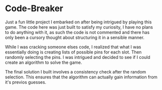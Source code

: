 # Code-Breaker

Just a fun little project I embarked on after being intrigued by playing this game. The code here was just built
to satisfy my curiosity, I have no plans to do anything with it, as such the code is not commented and there has 
only been a cursory thought about structuring it in a sensible manner.

While I was cracking someone elses code, I realized that what I was essentially doing is creating lists of possible
pins for each slot. Then randomly selecting the pins. I was intrigued and decided to see if I could create an algorithm
to solve the game.

The final solution I built involves a consistency check after the random selection. This ensures that the algorithm 
can actually gain information from it's previos guesses.
